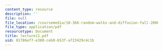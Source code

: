 ```yaml
---
content_type: resource
description: ''
file: null
file_location: /coursemedia/18-366-random-walks-and-diffusion-fall-2006/01786ef7e380ceb0b53fa723429c4c1b_lecture11.pdf
file_type: application/pdf
resourcetype: Document
title: lecture11.pdf
uid: 01786ef7-e380-ceb0-b53f-a723429c4c1b
---
```

